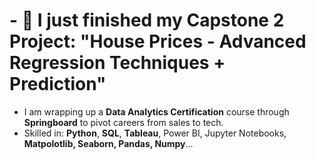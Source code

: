 # - 🔭 I just finished my Capstone 2 Project: "House Prices - Advanced Regression Techniques + Prediction"
* I am wrapping up a **Data Analytics Certification** course through **Springboard** to pivot careers from sales to tech.
* Skilled in: **Python**, **SQL**, **Tableau**, Power BI, Jupyter Notebooks, **Matpolotlib, Seaborn, Pandas, Numpy**...
<!--
**MichaelLuecker/MichaelLuecker** is a ✨ _special_ ✨ repository because its `README.md` (this file) appears on your GitHub profile.

Here are some ideas to get you started:

- 🔭 I’m currently working on ...
- 🌱 I’m currently learning ...
- 👯 I’m looking to collaborate on ...
- 🤔 I’m looking for help with ...
- 💬 Ask me about ...
- 📫 How to reach me: ...
- 😄 Pronouns: ...
- ⚡ Fun fact: ...
-->
